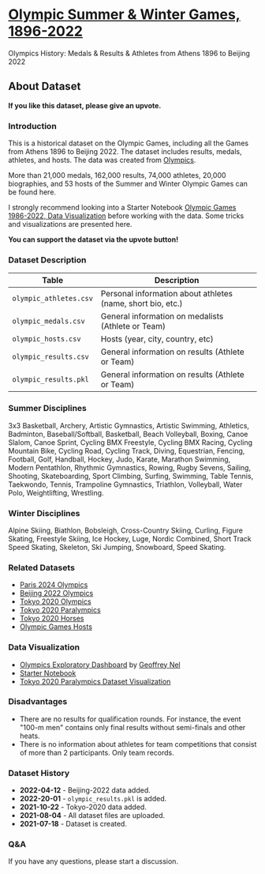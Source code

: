 # [Olympic Summer & Winter Games, 1896-2022](https://www.kaggle.com/datasets/piterfm/olympic-games-medals-19862018?resource=download&select=olympic_results.pkl)

Olympics History: Medals & Results & Athletes from Athens 1896 to Beijing 2022

## About Dataset

**If you like this dataset, please give an upvote.**

### Introduction

This is a historical dataset on the Olympic Games, including all the Games from Athens 1896 to Beijing 2022. The dataset includes results, medals, athletes, and hosts. The data was created from [Olympics](https://olympics.com/).

More than 21,000 medals, 162,000 results, 74,000 athletes, 20,000 biographies, and 53 hosts of the Summer and Winter Olympic Games can be found here.

I strongly recommend looking into a Starter Notebook [Olympic Games 1986-2022, Data Visualization](https://www.kaggle.com/code/piterfm/olympic-games-1986-2022-data-visualization?scriptVersionId=93427057) before working with the data. Some tricks and visualizations are presented here.

**You can support the dataset via the upvote button!**

### Dataset Description

| Table                  | Description                                                 |
| ---------------------- | ----------------------------------------------------------- |
| `olympic_athletes.csv` | Personal information about athletes (name, short bio, etc.) |
| `olympic_medals.csv`   | General information on medalists (Athlete or Team)          |
| `olympic_hosts.csv`    | Hosts (year, city, country, etc)                            |
| `olympic_results.csv`  | General information on results (Athlete or Team)            |
| `olympic_results.pkl`  | General information on results (Athlete or Team)            |

### Summer Disciplines

3x3 Basketball, Archery, Artistic Gymnastics, Artistic Swimming, Athletics, Badminton, Baseball/Softball, Basketball, Beach Volleyball, Boxing, Canoe Slalom, Canoe Sprint, Cycling BMX Freestyle, Cycling BMX Racing, Cycling Mountain Bike, Cycling Road, Cycling Track, Diving, Equestrian, Fencing, Football, Golf, Handball, Hockey, Judo, Karate, Marathon Swimming, Modern Pentathlon, Rhythmic Gymnastics, Rowing, Rugby Sevens, Sailing, Shooting, Skateboarding, Sport Climbing, Surfing, Swimming, Table Tennis, Taekwondo, Tennis, Trampoline Gymnastics, Triathlon, Volleyball, Water Polo, Weightlifting, Wrestling.

### Winter Disciplines

Alpine Skiing, Biathlon, Bobsleigh, Cross-Country Skiing, Curling, Figure Skating, Freestyle Skiing, Ice Hockey, Luge, Nordic Combined, Short Track Speed Skating, Skeleton, Ski Jumping, Snowboard, Speed Skating.

### Related Datasets

- [Paris 2024 Olympics](https://www.kaggle.com/datasets/piterfm/paris-2024-olympic-summer-games)
- [Beijing 2022 Olympics](https://www.kaggle.com/datasets/piterfm/beijing-2022-olympics)
- [Tokyo 2020 Olympics](https://www.kaggle.com/datasets/piterfm/tokyo-2020-olympics)
- [Tokyo 2020 Paralympics](https://www.kaggle.com/datasets/piterfm/tokyo-2020-paralympics)
- [Tokyo 2020 Horses](https://www.kaggle.com/datasets/piterfm/tokyo-2020-horses)
- [Olympic Games Hosts](https://www.kaggle.com/datasets/piterfm/olympic-games-hosts)

### Data Visualization

- [Olympics Exploratory Dashboard](https://geoffreynel.com/olympics-exploratory-dashboard/) by [Geoffrey Nel](https://www.kaggle.com/geoffnel)
- [Starter Notebook](https://www.kaggle.com/code/piterfm/olympic-games-1986-2022-data-visualization?scriptVersionId=93427057)
- [Tokyo 2020 Paralympics Dataset Visualization](https://paralympics-2020.streamlit.app/)

### Disadvantages

- There are no results for qualification rounds. For instance, the event "100-m men" contains only final results without semi-finals and other heats.
- There is no information about athletes for team competitions that consist of more than 2 participants. Only team records.

### Dataset History

- **2022-04-12** - Beijing-2022 data added.
- **2022-20-01** - `olympic_results.pkl` is added.
- **2021-10-22** - Tokyo-2020 data added.
- **2021-08-04** - All dataset files are uploaded.
- **2021-07-18** - Dataset is created.

### Q&A

If you have any questions, please start a discussion.

